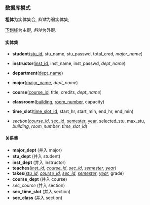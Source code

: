### 数据库模式
**粗体**为实体集合, *斜体*为弱实体集;

<ins>下划线</ins>为主键, *斜体*为外键.


#### 实体集
- **student**(<ins>stu_id</ins>, stu_name, stu_passwd, total_cred, *major_name*)
- **instructor**(<ins>inst_id</ins>,  inst_name, inst_passwd, *dept_name*)
- **department**(<ins>dept_name</ins>)
- **major**(<ins>major_name</ins>, *dept_name*)
- **course**(<ins>course_id</ins>, title, credits, *dept_name*)
- **classroom**(<ins>building</ins>, <ins>room_number</ins>, capacity)
- **time_slot**(<ins>time_slot_id</ins>, start_hr, start_min, end_hr, end_min)

- *section*(*<ins>course_id</ins>*, <ins>sec_id</ins>, <ins>semester</ins>, <ins>year</ins>, selected_stu, max_stu, *building*, *room_number*, *time_slot_id*)

#### 关系集
- **major_dept** (并入 major)
- **stu_dept** (并入 student)
- **inst_dept** (并入 instructor)
- **teaches**(*<ins>inst_id</ins>*, *<ins>course_id</ins>*, *<ins>sec_id</ins>*, *<ins>semester</ins>*, *<ins>year</ins>*)
- **takes**(*<ins>stu_id</ins>*, *<ins>course_id</ins>*, *<ins>sec_id</ins>*, *<ins>semester</ins>*, *<ins>year</ins>*, grade)
- **course_dept** (并入 course)
- *sec_course* (并入 section)
- **sec_time_slot** (并入 section)
- **sec_class** (并入 section)